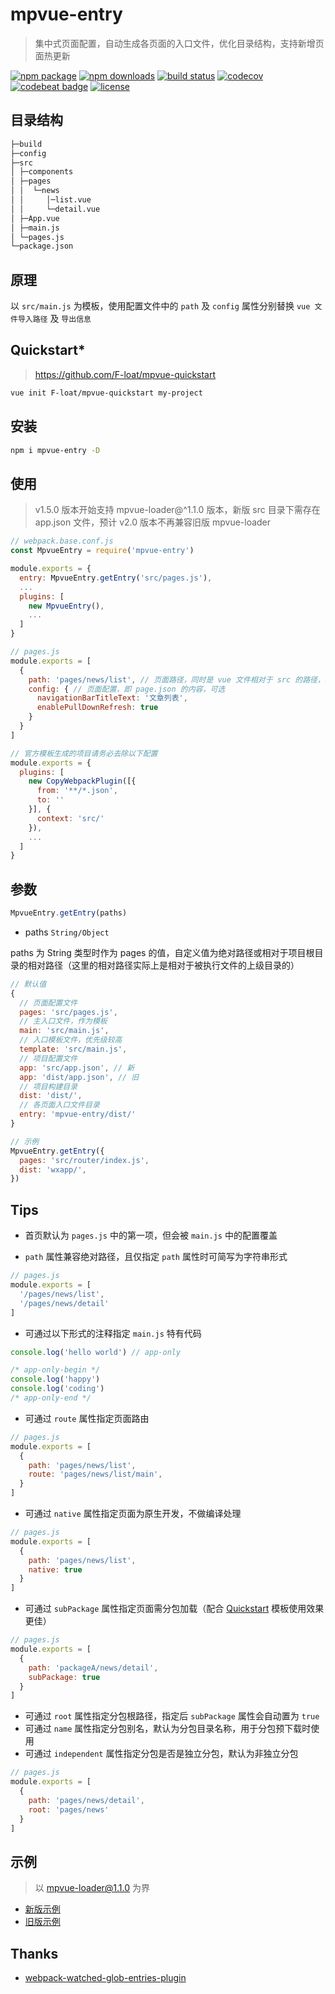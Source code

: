 # mpvue-entry

> 集中式页面配置，自动生成各页面的入口文件，优化目录结构，支持新增页面热更新

[![npm package](https://img.shields.io/npm/v/mpvue-entry.svg)](https://npmjs.org/package/mpvue-entry)
[![npm downloads](https://img.shields.io/npm/dw/mpvue-entry.svg)](https://npmjs.org/package/mpvue-entry)
[![build status](https://travis-ci.org/F-loat/mpvue-entry.svg?branch=master)](https://travis-ci.org/F-loat/mpvue-entry)
[![codecov](https://codecov.io/gh/F-loat/mpvue-entry/branch/master/graph/badge.svg)](https://codecov.io/gh/F-loat/mpvue-entry/branch/master)
[![codebeat badge](https://codebeat.co/badges/c51b57e4-c809-404e-a825-4271a8e2e01e)](https://codebeat.co/projects/github-com-f-loat-mpvue-entry-master)
[![license](https://img.shields.io/github/license/mashape/apistatus.svg)](https://github.com/F-loat/mpvue-entry/blob/master/LICENSE)

## 目录结构

``` txt
├─build
├─config
├─src
│ ├─components
│ ├─pages
│ │  └─news
│ │     │─list.vue
│ │     └─detail.vue
│ ├─App.vue
│ ├─main.js
│ └─pages.js
└─package.json
```

## 原理

以 `src/main.js` 为模板，使用配置文件中的 `path` 及 `config` 属性分别替换 `vue 文件导入路径` 及 `导出信息`

## Quickstart*

> https://github.com/F-loat/mpvue-quickstart

``` bash
vue init F-loat/mpvue-quickstart my-project
```

## 安装

``` bash
npm i mpvue-entry -D
```

## 使用

> v1.5.0 版本开始支持 mpvue-loader@^1.1.0 版本，新版 src 目录下需存在 app.json 文件，预计 v2.0 版本不再兼容旧版 mpvue-loader

``` js
// webpack.base.conf.js
const MpvueEntry = require('mpvue-entry')

module.exports = {
  entry: MpvueEntry.getEntry('src/pages.js'),
  ...
  plugins: [
    new MpvueEntry(),
    ...
  ]
}
```

``` js
// pages.js
module.exports = [
  {
    path: 'pages/news/list', // 页面路径，同时是 vue 文件相对于 src 的路径，必填
    config: { // 页面配置，即 page.json 的内容，可选
      navigationBarTitleText: '文章列表',
      enablePullDownRefresh: true
    }
  }
]
```

``` js
// 官方模板生成的项目请务必去除以下配置
module.exports = {
  plugins: [
    new CopyWebpackPlugin([{
      from: '**/*.json',
      to: ''
    }], {
      context: 'src/'
    }),
    ...
  ]
}
```

## 参数

``` js
MpvueEntry.getEntry(paths)
```

* paths `String/Object`

paths 为 String 类型时作为 pages 的值，自定义值为绝对路径或相对于项目根目录的相对路径（这里的相对路径实际上是相对于被执行文件的上级目录的）

``` js
// 默认值
{
  // 页面配置文件
  pages: 'src/pages.js',
  // 主入口文件，作为模板
  main: 'src/main.js',
  // 入口模板文件，优先级较高
  template: 'src/main.js',
  // 项目配置文件
  app: 'src/app.json', // 新
  app: 'dist/app.json', // 旧
  // 项目构建目录
  dist: 'dist/',
  // 各页面入口文件目录
  entry: 'mpvue-entry/dist/'
}

// 示例
MpvueEntry.getEntry({
  pages: 'src/router/index.js',
  dist: 'wxapp/',
})
```

## Tips

* 首页默认为 `pages.js` 中的第一项，但会被 `main.js` 中的配置覆盖

* `path` 属性兼容绝对路径，且仅指定 `path` 属性时可简写为字符串形式

``` js
// pages.js
module.exports = [
  '/pages/news/list',
  '/pages/news/detail'
]
```

* 可通过以下形式的注释指定 `main.js` 特有代码

``` js
console.log('hello world') // app-only

/* app-only-begin */
console.log('happy')
console.log('coding')
/* app-only-end */
```

* 可通过 `route` 属性指定页面路由

``` js
// pages.js
module.exports = [
  {
    path: 'pages/news/list',
    route: 'pages/news/list/main',
  }
]
```

* 可通过 `native` 属性指定页面为原生开发，不做编译处理

``` js
// pages.js
module.exports = [
  {
    path: 'pages/news/list',
    native: true
  }
]
```

* 可通过 `subPackage` 属性指定页面需分包加载（配合 [Quickstart](#quickstart) 模板使用效果更佳）

``` js
// pages.js
module.exports = [
  {
    path: 'packageA/news/detail',
    subPackage: true
  }
]
```

* 可通过 `root` 属性指定分包根路径，指定后 `subPackage` 属性会自动置为 `true`
* 可通过 `name` 属性指定分包别名，默认为分包目录名称，用于分包预下载时使用
* 可通过 `independent` 属性指定分包是否是独立分包，默认为非独立分包

``` js
// pages.js
module.exports = [
  {
    path: 'pages/news/detail',
    root: 'pages/news'
  }
]
```

## 示例

> 以 mpvue-loader@1.1.0 为界

* [新版示例](./examples/current)
* [旧版示例](./examples/legacy)

## Thanks

* [webpack-watched-glob-entries-plugin](https://github.com/Milanzor/webpack-watched-glob-entries-plugin)
